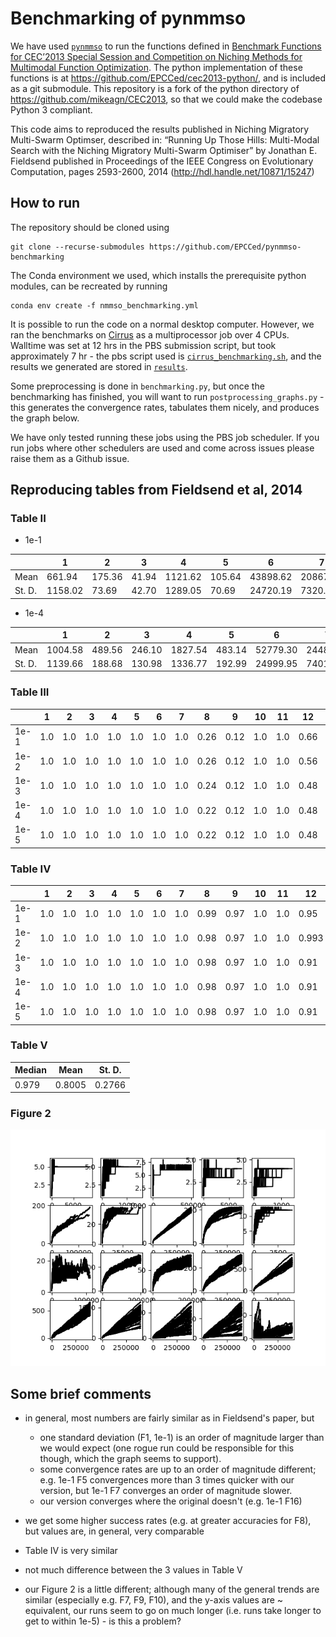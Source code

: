 # Benchmarking of pynmmso #

We have used [`pynmmso`](https://github.com/EPCCed/pynmmso/wiki/NMMSO) to run the functions defined in [Benchmark Functions for CEC’2013 Special
Session and Competition on Niching Methods for Multimodal Function Optimization](http://www.epitropakis.co.uk/sites/default/files/pubs/cec2013-niching-benchmark-tech-report.pdf).  The python implementation
of these functions is at https://github.com/EPCCed/cec2013-python/, and is included as a git submodule. This repository is a fork of the python directory of https://github.com/mikeagn/CEC2013, so that we could make the codebase Python 3 compliant.

This code aims to reproduced the results published in Niching Migratory Multi-Swarm Optimser, described in: “Running Up Those Hills: Multi-Modal Search with the Niching Migratory Multi-Swarm Optimiser” by Jonathan E. Fieldsend published in Proceedings of the IEEE Congress on Evolutionary Computation, pages 2593-2600, 2014 (http://hdl.handle.net/10871/15247)

## How to run ##

The repository should be cloned using

```
git clone --recurse-submodules https://github.com/EPCCed/pynmmso-benchmarking
```

The Conda environment we used, which installs the prerequisite python modules, can be recreated by running

```
conda env create -f nmmso_benchmarking.yml
```

It is possible to run the code on a normal desktop computer. However, we ran the benchmarks on [Cirrus](http://www.cirrus.ac.uk) as a multiprocessor job over 4 CPUs. Walltime was set at 12 hrs in the PBS submission script, but took approximately 7 hr - the pbs script used is [`cirrus_benchmarking.sh`](cirrus_benchmarking.sh), and the results we generated are stored in [`results`](results). 

Some preprocessing is done in `benchmarking.py`, but once the benchmarking has finished, you will want to run `postprocessing_graphs.py` - this generates the convergence rates, tabulates them nicely, and produces the graph below.

We have only tested running these jobs using the PBS job scheduler. If you run jobs where other schedulers are used and come across issues please raise them as a Github issue. 

## Reproducing tables from Fieldsend et al, 2014 ##

### Table II ###

- 1e-1

|  	| 1 	| 2 	| 3 	| 4 	| 5 	| 6 	| 7 	| 8 	| 9 	| 10 	| 11 	| 12 	| 13 	| 14 	| 15 	| 16 	| 17 	| 18 	| 19 	| 20 	|
|--------	|--------	|--------	|-------	|---------	|-------	|----------	|----------	|-----------	|-----------	|---------	|---------	|----------	|----------	|-----------	|----------	|-----------	|----------	|-----------	|----------	|----------	|
| Mean 	| 661.94 	| 175.36 	| 41.94 	| 1121.62 	| 105.64 	| 43898.62 	| 20867.26 	| 339284.52 	| 378913.28 	| 1295.30 	| 11059.28 	| 67341.60 	| 82296.26 	| 40000.00 	| 400000.0 	| 188060.80 	| 400000.0 	| 67341.60 	| 400000.0 	| 400000.0 	|
| St. D. 	| 1158.02 	| 73.69 	| 42.70 	| 1289.05 	| 70.69 	| 24720.19 	| 7320.69 	| 48911.52 	| 31734.90 	| 457.32 	| 13841.63 	| 60031.81 	| 55253.35	| 0.0 	| 0.0 	| 0.0 	| 0.0 	| 76537.44 	| 0.0 	| 0.0 	|

- 1e-4

|  | 1 | 2 | 3 | 4 | 5 | 6 	| 7 	| 8 	| 9 	| 10 	| 11 	| 12 	| 13 	| 14 	| 15 	| 16 	| 17 	| 18 	| 19 	| 20 	|
|--------	|---------	|--------	|--------	|---------	|--------	|----------	|----------	|-----------	|-----------	|---------	|----------	|----------	|----------	|----------	|----------	|----------	|----------	|----------	|----------	|----------	|
| Mean 	| 1004.58 	| 489.56 	| 246.10 	| 1827.54 	| 483.14 	| 52779.30 	| 24486.66 	| 344929.38 	| 379344.36 	| 2245.88 	| 24119.04 	| 87703.52 	| 101840.44 	| 400000.0 	| 400000.0 	| 400000.0 	| 400000.0 	| 400000.0 	| 400000.0 	| 400000.0 	|
| St. D. 	| 1139.66 	| 188.68 	| 130.98 	| 1336.77 	| 192.99 	| 24999.95 	| 7401.95 	| 50979.92 	| 31797.43 	| 466.33 	| 24224.14 	| 62003.90 	| 66484.53 	| 0.0 	| 0.0 	| 0.0 	| 0.0 	| 0.0 	| 0.0 	| 0.0 	|

### Table III ###

|  	| 1 	| 2 	| 3 	| 4 	| 5 	| 6 	| 7 	| 8 	| 9 	| 10 	| 11 	| 12 	| 13 	| 14 	| 15 	| 16 	| 17 	| 18 	| 19 	| 20 	|
|------	|-----	|-----	|-----	|-----	|-----	|-----	|-----	|------	|------	|-----	|-----	|------	|------	|------	|-----	|-----	|-----	|-----	|-----	|-----	|
| 1e-1 	| 1.0 	| 1.0 	| 1.0 	| 1.0 	| 1.0 	| 1.0 	| 1.0 	| 0.26 	| 0.12 	| 1.0 	| 1.0 	| 0.66 	| 0.0 	| 0.0 	| 0.0 	| 0.0 	| 0.0 	| 0.0 	| 0.0 	| 0.0 	|
| 1e-2 	| 1.0 	| 1.0 	| 1.0 	| 1.0 	| 1.0 	| 1.0 	| 1.0 	| 0.26 	| 0.12 	| 1.0 	| 1.0 	| 0.56 	| 0.08 	| 0.0 	| 0.0 	| 0.0 	| 0.0 	| 0.0 	| 0.0 	| 0.0 	|
| 1e-3 	| 1.0 	| 1.0 	| 1.0 	| 1.0 	| 1.0 	| 1.0 	| 1.0 	| 0.24 	| 0.12 	| 1.0 	| 1.0 	| 0.48 	| 0.08 	| 0.0 	| 0.0 	| 0.0 	| 0.0 	| 0.0 	| 0.0 	| 0.0 	|
| 1e-4 	| 1.0 	| 1.0 	| 1.0 	| 1.0 	| 1.0 	| 1.0 	| 1.0 	| 0.22 	| 0.12 	| 1.0 	| 1.0 	| 0.48 	| 0.08 	| 0.0 	| 0.0 	| 0.0 	| 0.0 	| 0.0 	| 0.0 	| 0.0 	|
| 1e-5 	| 1.0 	| 1.0 	| 1.0 	| 1.0 	| 1.0 	| 1.0 	| 1.0 	| 0.22 	| 0.12 	| 1.0 	| 1.0 	| 0.48 	| 0.08 	| 0.0 	| 0.0 	| 0.0 	| 0.0 	| 0.0 	| 0.0 	| 0.0 	|

### Table IV ###

|  	| 1 	| 2 	| 3 	| 4 	| 5 	| 6 	| 7 	| 8 	| 9 	| 10 	| 11 	| 12 	| 13 	| 14 	| 15 	| 16 	| 17 	| 18 	| 19 	| 20 	|
|------	|-----	|-----	|-----	|-----	|-----	|-----	|-----	|------	|------	|-----	|-----	|--------	|------	|------	|------	|------	|------	|------	|------	|--------	|
| 1e-1 	| 1.0 	| 1.0 	| 1.0 	| 1.0 	| 1.0 	| 1.0 	| 1.0 	| 0.99 	| 0.97 	| 1.0 	| 1.0 	| 0.95 	| 0.85 	| 0.68 	| 0.69 	| 0.66 	| 0.50 	| 0.57 	| 0.19 	| 0.21 	|
| 1e-2 	| 1.0 	| 1.0 	| 1.0 	| 1.0 	| 1.0 	| 1.0 	| 1.0 	| 0.98 	| 0.97 	| 1.0 	| 1.0 	| 0.993 	| 0.80 	| 0.68 	| 0.69 	| 0.66 	| 0.50 	| 0.56 	| 0.17 	| 0.20 	|
| 1e-3 	| 1.0 	| 1.0 	| 1.0 	| 1.0 	| 1.0 	| 1.0 	| 1.0 	| 0.98 	| 0.97 	| 1.0 	| 1.0 	| 0.91 	| 0.78 	| 0.68 	| 0.69 	| 0.66 	| 0.48 	| 0.55 	| 0.15 	| 0.20 	|
| 1e-4 	| 1.0 	| 1.0 	| 1.0 	| 1.0 	| 1.0 	| 1.0 	| 1.0 	| 0.98 	| 0.97 	| 1.0 	| 1.0 	| 0.91 	| 0.78 	| 0.68 	| 0.68 	| 0.65 	| 0.47 	| 0.53 	| 0.12 	| 0.12 	|
| 1e-5 	| 1.0 	| 1.0 	| 1.0 	| 1.0 	| 1.0 	| 1.0 	| 1.0 	| 0.98 	| 0.97 	| 1.0 	| 1.0 	| 0.91 	| 0.78 	| 0.67 	| 0.68 	| 0.64 	| 0.46 	| 0.57 	| 0.11 	| 0.04 	|

### Table V ##

| Median 	| Mean 	| St. D. 	|
|--------	|--------	|--------	|
| 0.979 	| 0.8005 	| 0.2766 	|

### Figure 2 ###

![results/nmmso_benchmark.png](results/nmmso_benchmark.png)

## Some brief comments ##

- in general, most numbers are fairly similar as in Fieldsend's paper, but
  
  - one standard deviation (F1, 1e-1) is an order of magnitude larger than we would expect (one rogue run could be responsible for this though, which the graph seems to support).
  - some convergence rates are up to an order of magnitude different; e.g. 1e-1 F5 convergences more than 3 times quicker with our version, but 1e-1 F7 converges an order of magnitude slower.
  - our version converges where the original doesn't (e.g. 1e-1 F16)

- we get some higher success rates (e.g. at greater accuracies for F8), but values are, in general, very comparable

- Table IV is very similar

- not much difference between the 3 values in Table V

- our Figure 2 is a little different; although many of the general trends are similar (especially e.g. F7, F9, F10), and the y-axis values are ~ equivalent, our runs seem to go on much longer (i.e. runs take longer to get to within 1e-5) - is this a problem?
